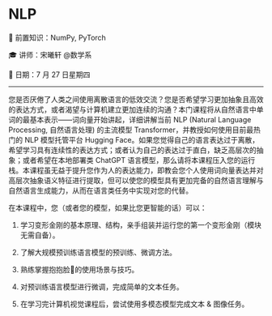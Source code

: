 # NLP

🧀 前置知识：NumPy, PyTorch

🎓 讲师：宋曦轩 @数学系

📅 日期：7 月 27 日星期四

---

您是否厌倦了人类之间使用离散语言的低效交流？您是否希望学习更加抽象且高效的表达方式，或者渴望与计算机建立更加连续的沟通？本门课程将从自然语言中单词的最基本表示——词向量开始讲起，详细讲解当前 NLP (Natural Language Processing, 自然语言处理) 的主流模型 Transformer，并教授如何使用目前最热门的 NLP 模型托管平台 Hugging Face。如果您觉得自己的语言表达过于离散，希望学习具有连续性的表达方式；或者认为自己的表达过于直白，缺乏高层次的抽象；或者希望在本地部署类 ChatGPT 语言模型，那么请将本课程压入您的运行栈。本课程虽无益于提升您作为人的表达能力，即教会您个人使用词向量表达并对高层次抽象语义特征进行提取，但可以使您的模型具有更加完备的自然语言理解与自然语言生成能力，从而在语言类任务中实现对您的代替。

在本课程中，您（或者您的模型，如果比您更智能的话）可以：

1. 学习变形金刚的基本原理、结构，亲手组装并运行您的第一个变形金刚（模块无需自备）。

2. 了解大规模预训练语言模型的预训练、微调方法。

3. 熟练掌握抱抱脸🤗的使用场景与技巧。

4. 对预训练语言模型进行微调，完成简单的文本任务。

5. 在学习完计算机视觉课程后，尝试使用多模态模型完成文本 & 图像任务。